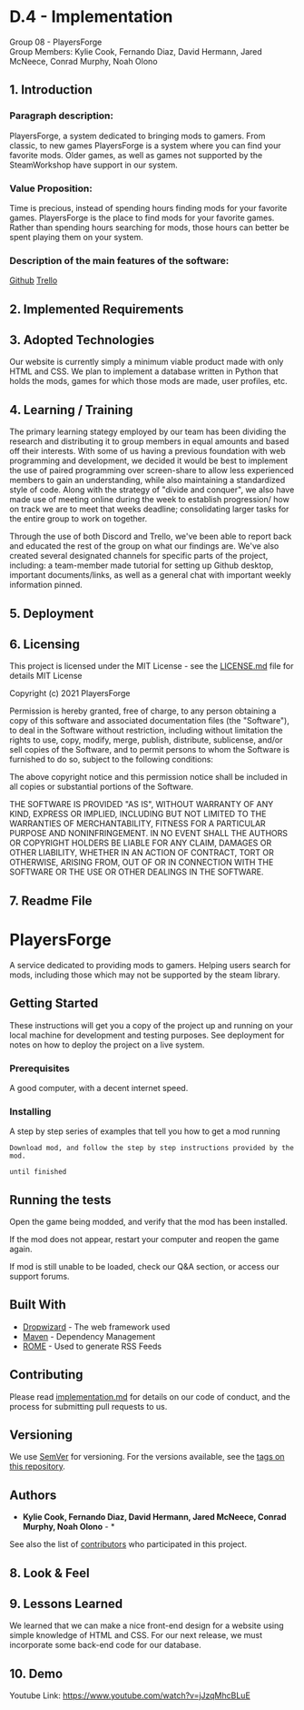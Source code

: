 # D.4 - Implementation

Group 08 - PlayersForge\
Group Members: Kylie Cook, Fernando Diaz, David Hermann, Jared McNeece, Conrad Murphy, Noah Olono

## 1. Introduction
### Paragraph description:
PlayersForge, a system dedicated to bringing mods to gamers. From classic, to new games PlayersForge is a system where you can find your favorite mods. Older games, as well as games not supported by the SteamWorkshop have support in our system.

### Value Proposition:
Time is precious, instead of spending hours finding mods for your favorite games. PlayersForge is the place to find mods for your favorite games. Rather than spending hours searching for mods, those hours can better be spent playing them on your system.
### Description of the main features of the software:
   [Github](https://github.com/KylieNCook/players-forge)
   [Trello](https://trello.com/cs3864)

## 2. Implemented Requirements

## 3. Adopted Technologies
Our website is currently simply a minimum viable product made with only HTML and CSS. We plan to implement a database written in Python that holds the mods, games for which those mods are made, user profiles, etc.

## 4. Learning / Training
The primary learning stategy employed by our team has been dividing the research and distributing it to group members in equal amounts and based off their interests. 
With some of us having a previous foundation with web programming and development, we decided it would be best to implement the use of paired programming over screen-share to allow less experienced members to gain an understanding, while also maintaining a standardized style of code. Along with the strategy of "divide and conquer", we also have made use of meeting online during the week to establish progression/ how on track we are to meet that weeks deadline; consolidating larger tasks for the entire 
group to work on together. 

Through the use of both Discord and Trello, we've been able to report back and educated the rest of the group on what our findings are. We've also created several designated channels for specific parts of the project, including: a team-member made tutorial for setting up Github desktop, important documents/links, as well as a general chat with important weekly information pinned. 

## 5. Deployment

## 6. Licensing
This project is licensed under the MIT License - see the [LICENSE.md](LICENSE.md) file for details
MIT License

Copyright (c) 2021 PlayersForge 

Permission is hereby granted, free of charge, to any person obtaining a copy
of this software and associated documentation files (the "Software"), to deal
in the Software without restriction, including without limitation the rights
to use, copy, modify, merge, publish, distribute, sublicense, and/or sell
copies of the Software, and to permit persons to whom the Software is
furnished to do so, subject to the following conditions:

The above copyright notice and this permission notice shall be included in all
copies or substantial portions of the Software.

THE SOFTWARE IS PROVIDED "AS IS", WITHOUT WARRANTY OF ANY KIND, EXPRESS OR
IMPLIED, INCLUDING BUT NOT LIMITED TO THE WARRANTIES OF MERCHANTABILITY,
FITNESS FOR A PARTICULAR PURPOSE AND NONINFRINGEMENT. IN NO EVENT SHALL THE
AUTHORS OR COPYRIGHT HOLDERS BE LIABLE FOR ANY CLAIM, DAMAGES OR OTHER
LIABILITY, WHETHER IN AN ACTION OF CONTRACT, TORT OR OTHERWISE, ARISING FROM,
OUT OF OR IN CONNECTION WITH THE SOFTWARE OR THE USE OR OTHER DEALINGS IN THE
SOFTWARE.

## 7. Readme File
# PlayersForge 

A service dedicated to providing mods to gamers. Helping users search for mods, including those which may not be supported by the steam library. 

## Getting Started

These instructions will get you a copy of the project up and running on your local machine for development and testing purposes. See deployment for notes on how to deploy the project on a live system.

### Prerequisites
A good computer, with a decent internet speed.
### Installing

A step by step series of examples that tell you how to get a mod running


```
Download mod, and follow the step by step instructions provided by the mod.
```


```
until finished
```



## Running the tests

Open the game being modded, and verify that the mod has been installed.

If the mod does not appear, restart your computer and reopen the game again.

If mod is still unable to be loaded, check our Q&A section, or access our support forums.



## Built With

* [Dropwizard](http://www.dropwizard.io/1.0.2/docs/) - The web framework used
* [Maven](https://maven.apache.org/) - Dependency Management
* [ROME](https://rometools.github.io/rome/) - Used to generate RSS Feeds

## Contributing

Please read [implementation.md](https://github.com/KylieNCook/players-forge/edit/main/Deliverables/implementation.md) for details on our code of conduct, and the process for submitting pull requests to us.

## Versioning

We use [SemVer](http://www.playersforge.com/) for versioning. For the versions available, see the [tags on this repository](https://github.com/your/project/tags). 

## Authors

* **Kylie Cook, Fernando Diaz, David Hermann, Jared McNeece, Conrad Murphy, Noah Olono** - *

See also the list of [contributors](https://github.com/your/project/contributors) who participated in this project.


## 8. Look & Feel

## 9. Lessons Learned
We learned that we can make a nice front-end design for a website using simple knowledge of HTML and CSS. For our next release, we must incorporate some back-end code for our database.

## 10. Demo
Youtube Link: https://www.youtube.com/watch?v=jJzqMhcBLuE
